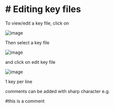 # # Editing key files

To view/edit a key file, click on 

![image](https://user-images.githubusercontent.com/3501675/73280829-5e1a6a00-41ef-11ea-8abf-16e0a3e1d971.png)

Then select a key file

![image](https://user-images.githubusercontent.com/3501675/73280904-7be7cf00-41ef-11ea-8001-4ca4f2bde1be.png)

and click on edit key file

![image](https://user-images.githubusercontent.com/3501675/73280953-8e620880-41ef-11ea-9784-c687932a3b8c.png)

1 key per line

comments can be added with sharp character e.g.

#this is a comment